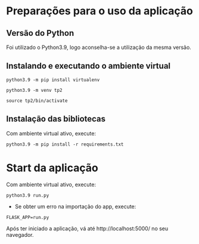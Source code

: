 # Preparações para o uso da aplicação

## Versão do Python
Foi utilizado o Python3.9, logo aconselha-se a utilização da mesma versão.

## Instalando e executando o ambiente virtual
```
python3.9 -m pip install virtualenv
```
```
python3.9 -m venv tp2
```
```
source tp2/bin/activate
```

## Instalação das bibliotecas
Com ambiente virtual ativo, execute:
```
python3.9 -m pip install -r requirements.txt
```

# Start da aplicação
Com ambiente virtual ativo, execute:
```
python3.9 run.py
```

- Se obter um erro na importação do app, execute:
```
FLASK_APP=run.py
```

Após ter iniciado a aplicação, vá até http://localhost:5000/ no seu navegador.